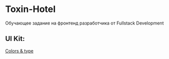 # Toxin-Hotel
Обучающее задание на фронтенд разработчика от Fullstack Development
## UI Kit:
[Colors & type](https://aleksryab.github.io/toxin-hotel/dist/colors-type.html)